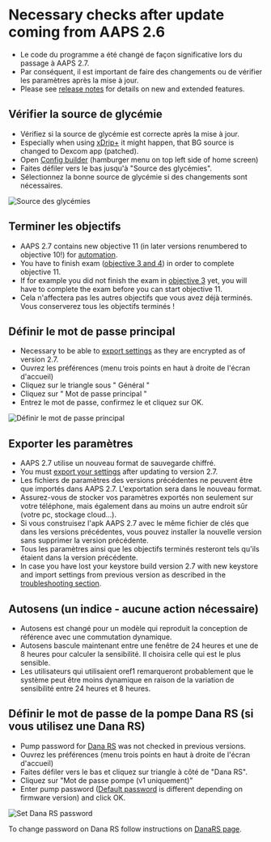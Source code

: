 # Necessary checks after update coming from AAPS 2.6

- Le code du programme a été changé de façon significative lors du passage à AAPS 2.7.
- Par conséquent, il est important de faire des changements ou de vérifier les paramètres après la mise à jour.
- Please see [release notes](#Releasenotes-version-2-7-0) for details on new and extended features.

## Vérifier la source de glycémie

- Vérifiez si la source de glycémie est correcte après la mise à jour.
- Especially when using [xDrip+](../CompatibleCgms/xDrip.md) it might happen, that BG source is changed to Dexcom app (patched).
- Open [Config builder](#Config-Builder-bg-source) (hamburger menu on top left side of home screen)
- Faites défiler vers le bas jusqu'à "Source des glycémies".
- Sélectionnez la bonne source de glycémie si des changements sont nécessaires.

![Source des glycémies](../images/ConfBuild_BG.png)

## Terminer les objectifs

- AAPS 2.7 contains new objective 11 (in later versions renumbered to objective 10!) for [automation](../DailyLifeWithAaps/Automations.md).
- You have to finish exam ([objective 3 and 4](#objectives-objective3)) in order to complete objective 11.
- If for example you did not finish the exam in [objective 3](#objectives-objective3) yet, you will have to complete the exam before you can start objective 11.
- Cela n'affectera pas les autres objectifs que vous avez déjà terminés. Vous conserverez tous les objectifs terminés !

## Définir le mot de passe principal

- Necessary to be able to [export settings](ExportImportSettings.md) as they are encrypted as of version 2.7.
- Ouvrez les préférences (menu trois points en haut à droite de l'écran d'accueil)
- Cliquez sur le triangle sous " Général "
- Cliquez sur " Mot de passe principal "
- Entrez le mot de passe, confirmez le et cliquez sur OK.

![Définir le mot de passe principal](../images/MasterPW.png)

## Exporter les paramètres

- AAPS 2.7 utilise un nouveau format de sauvegarde chiffré.
- You must [export your settings](ExportImportSettings.md) after updating to version 2.7.
- Les fichiers de paramètres des versions précédentes ne peuvent être que importés dans AAPS 2.7. L'exportation sera dans le nouveau format.
- Assurez-vous de stocker vos paramètres exportés non seulement sur votre téléphone, mais également dans au moins un autre endroit sûr (votre pc, stockage cloud...).
- Si vous construisez l'apk AAPS 2.7 avec le même fichier de clés que dans les versions précédentes, vous pouvez installer la nouvelle version sans supprimer la version précédente.
- Tous les paramètres ainsi que les objectifs terminés resteront tels qu'ils étaient dans la version précédente.
- In case you have lost your keystore build version 2.7 with new keystore and import settings from previous version as described in the [troubleshooting section](#troubleshooting_androidstudio-lost-keystore).

## Autosens (un indice - aucune action nécessaire)

- Autosens est changé pour un modèle qui reproduit la conception de référence avec une commutation dynamique.
- Autosens bascule maintenant entre une fenêtre de 24 heures et une de 8 heures pour calculer la sensibilité. Il choisira celle qui est le plus sensible.
- Les utilisateurs qui utilisaient oref1 remarqueront probablement que le système peut être moins dynamique en raison de la variation de sensibilité entre 24 heures et 8 heures.

## Définir le mot de passe de la pompe Dana RS (si vous utilisez une Dana RS)

- Pump password for [Dana RS](../CompatiblePumps/DanaRS-Insulin-Pump.md) was not checked in previous versions.
- Ouvrez les préférences (menu trois points en haut à droite de l'écran d'accueil)
- Faites défiler vers le bas et cliquez sur triangle à côté de "Dana RS".
- Cliquez sur "Mot de passe pompe (v1 uniquement)"
- Enter pump password ([Default password](#DanaRS-Insulin-Pump-default-password) is different depending on firmware version) and click OK.

![Set Dana RS password](../images/DanaRSPW.png)

To change password on Dana RS follow instructions on [DanaRS page](#DanaRS-Insulin-Pump-change-password-on-pump).
